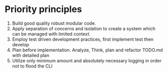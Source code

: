 # Priority principles

1. Build good quality robust modular code.
2. Apply separation of concerns and isolation to create a system which can be managed with limited context.
3. Employ test driven development practices, first implement test then develop
4. Plan before implementation. Analyze, Think, plan and refactor TODO.md with detailed plan
5. Utilize only minimum amount and absolutely necessary logging in order not to flood the CLI
